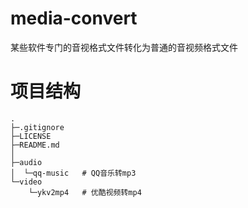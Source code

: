 # media-convert
某些软件专门的音视格式文件转化为普通的音视频格式文件

# 项目结构

```shell
.
├─.gitignore
├─LICENSE
├─README.md
│
├─audio
│  └─qq-music   # QQ音乐转mp3
└─video
    └─ykv2mp4   # 优酷视频转mp4
```